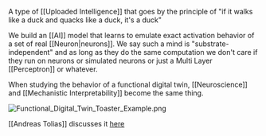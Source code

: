 A type of [[Uploaded Intelligence]] that goes by the principle of "if it walks like a duck and quacks like a duck, it's a duck"

We build an [[AI]] model that learns to emulate exact activation behavior of a set of real [[Neuron|neurons]]. We say such a mind is "substrate-independent" and as long as they do the same computation we don't care if they run on neurons or simulated neurons or just a Multi Layer [[Perceptron]] or whatever.

When studying the behavior of a functional digital twin, [[Neuroscience]] and [[Mechanistic Interpretability]] become the same thing.

![Functional_Digital_Twin_Toaster_Example.png](functional_digital_twin_toaster_example.png)

[[Andreas Tolias]] discusses it [here](https://www.youtube.com/watch?v=1DHaGmnsYVg)
